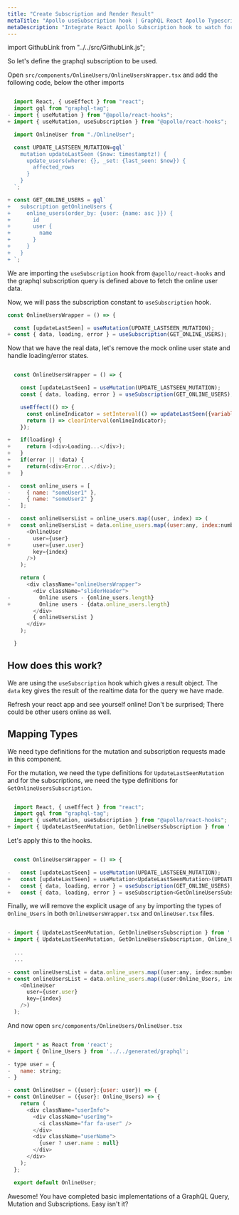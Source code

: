 ```yaml
---
title: "Create Subscription and Render Result"
metaTitle: "Apollo useSubscription hook | GraphQL React Apollo Typescript Tutorial"
metaDescription: "Integrate React Apollo Subscription hook to watch for changes in realtime data. We use GraphQL subscriptions as an example to get live data in the React app"
---
```


import GithubLink from "../../src/GithubLink.js";

So let's define the graphql subscription to be used.

Open `src/components/OnlineUsers/OnlineUsersWrapper.tsx` and add the following code, below the other imports

<GithubLink link="https://github.com/hasura/graphql-engine/blob/master/community/learn/graphql-tutorials/tutorials/react-apollo-typescript/app-final/src/components/OnlineUsers/OnlineUsersWrapper.tsx" text="src/components/OnlineUsers/OnlineUsersWrapper.tsx" />

```javascript

  import React, { useEffect } from "react";
  import gql from "graphql-tag";
- import { useMutation } from "@apollo/react-hooks";
+ import { useMutation, useSubscription } from "@apollo/react-hooks";

  import OnlineUser from "./OnlineUser";

  const UPDATE_LASTSEEN_MUTATION=gql`
    mutation updateLastSeen ($now: timestamptz!) {
      update_users(where: {}, _set: {last_seen: $now}) {
        affected_rows
      }
    }
  `;

+ const GET_ONLINE_USERS = gql`
+   subscription getOnlineUsers {
+     online_users(order_by: {user: {name: asc }}) {
+       id
+       user {
+         name
+       }
+     }
+   }
+ `;

```

We are importing the `useSubscription` hook from `@apollo/react-hooks` and the graphql subscription query is defined above to fetch the online user data.

Now, we will pass the subscription constant to `useSubscription` hook.

```javascript
const OnlineUsersWrapper = () => {

  const [updateLastSeen] = useMutation(UPDATE_LASTSEEN_MUTATION);
+ const { data, loading, error } = useSubscription(GET_ONLINE_USERS);
```

Now that we have the real data, let's remove the mock online user state and handle loading/error states.

```javascript

  const OnlineUsersWrapper = () => {

    const [updateLastSeen] = useMutation(UPDATE_LASTSEEN_MUTATION);
    const { data, loading, error } = useSubscription(GET_ONLINE_USERS);

    useEffect(() => {
      const onlineIndicator = setInterval(() => updateLastSeen({variables: { now: (new Date()).toISOString()}}), 20000);
      return () => clearInterval(onlineIndicator);
    });

+   if(loading) {
+     return (<div>Loading...</div>);
+   }
+   if(error || !data) {
+     return(<div>Error...</div>);
+   }

-   const online_users = [
-     { name: "someUser1" },
-     { name: "someUser2" }
-   ];

-   const onlineUsersList = online_users.map((user, index) => (
+   const onlineUsersList = data.online_users.map((user:any, index:number) => (
      <OnlineUser
-       user={user}
+       user={user.user}
        key={index}
      />)
    );

    return (
      <div className="onlineUsersWrapper">
        <div className="sliderHeader">
-         Online users - {online_users.length}
+         Online users - {data.online_users.length}
        </div>
        { onlineUsersList }
      </div>
    );

  }

```

How does this work?
-------------------

We are using the `useSubscription` hook which gives a result object. The `data` key gives the result of the realtime data for the query we have made.

Refresh your react app and see yourself online! Don't be surprised; There could be other users online as well.

Mapping Types
-------------

We need type definitions for the mutation and subscription requests made in this component.

For the mutation, we need the type definitions for `UpdateLastSeenMutation` and for the subscriptions, we need the type definitions for `GetOnlineUsersSubscription`.

```javascript

  import React, { useEffect } from "react";
  import gql from "graphql-tag";
  import { useMutation, useSubscription } from "@apollo/react-hooks";
+ import { UpdateLastSeenMutation, GetOnlineUsersSubscription } from '../../generated/graphql';

```

Let's apply this to the hooks.

```javascript

  const OnlineUsersWrapper = () => {

-   const [updateLastSeen] = useMutation(UPDATE_LASTSEEN_MUTATION);
+   const [updateLastSeen] = useMutation<UpdateLastSeenMutation>(UPDATE_LASTSEEN_MUTATION);
-   const { data, loading, error } = useSubscription(GET_ONLINE_USERS);
+   const { data, loading, error } = useSubscription<GetOnlineUsersSubscription>(GET_ONLINE_USERS);

```

Finally, we will remove the explicit usage of `any` by importing the types of `Online_Users` in both `OnlineUsersWrapper.tsx` and `OnlineUser.tsx` files.

```javascript

- import { UpdateLastSeenMutation, GetOnlineUsersSubscription } from '../../generated/graphql';
+ import { UpdateLastSeenMutation, GetOnlineUsersSubscription, Online_Users } from '../../generated/graphql';
  
  ...
  ...

- const onlineUsersList = data.online_users.map((user:any, index:number) => (
+ const onlineUsersList = data.online_users.map((user:Online_Users, index:number) => (
    <OnlineUser
      user={user.user}
      key={index}
    />)
  );

```

And now open `src/components/OnlineUsers/OnlineUser.tsx`

<GithubLink link="https://github.com/hasura/graphql-engine/blob/master/community/learn/graphql-tutorials/tutorials/react-apollo-typescript/app-final/src/components/OnlineUsers/OnlineUser.tsx" text="src/components/OnlineUsers/OnlineUser.tsx" />

```javascript

  import * as React from 'react';
+ import { Online_Users } from '../../generated/graphql';

- type user = {
-   name: string;
- }

- const OnlineUser = ({user}:{user: user}) => {
+ const OnlineUser = ({user}: Online_Users) => {
    return (
      <div className="userInfo">
        <div className="userImg">
          <i className="far fa-user" />
        </div>
        <div className="userName">
          {user ? user.name : null}
        </div>
      </div>
    );
  };

  export default OnlineUser;

```

Awesome! You have completed basic implementations of a GraphQL Query, Mutation and Subscriptions. Easy isn't it?
